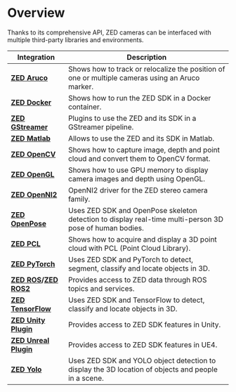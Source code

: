 # Overview

Thanks to its comprehensive API, ZED cameras can be interfaced with multiple third-party libraries and environments.

| Integration     | Description |
| ---------- | ----------  |
| **[ZED Aruco](https://github.com/stereolabs/zed-aruco/)** | Shows how to track or relocalize the position of one or multiple cameras using an Aruco marker. |
| **[ZED Docker](https://www.stereolabs.com/docs/docker/)** | Shows how to run the ZED SDK in a Docker container. |
| **[ZED GStreamer](https://www.stereolabs.com/docs/gstreamer/)** | Plugins to use the ZED and its SDK in a GStreamer pipeline. |
| **[ZED Matlab](https://www.stereolabs.com/docs/matlab/)** | Allows to use the ZED and its SDK in Matlab. |
| **[ZED OpenCV](https://www.stereolabs.com/docs/opencv/)** | Shows how to capture image, depth and point cloud and convert them to OpenCV format. |
| **[ZED OpenGL](https://github.com/stereolabs/zed-opengl)** | Shows how to use GPU memory to display camera images and depth using OpenGL. |
| **[ZED OpenNI2](https://www.stereolabs.com/docs/openni2/)** | OpenNI2 driver for the ZED stereo camera family. |
| **[ZED OpenPose](https://github.com/stereolabs/zed-openpose)** | Uses ZED SDK and OpenPose skeleton detection to display real-time multi-person 3D pose of human bodies. |
| **[ZED PCL](https://github.com/stereolabs/zed-pcl)** | Shows how to acquire and display a 3D point cloud with PCL (Point Cloud Library). |
| **[ZED PyTorch](https://www.stereolabs.com/docs/pytorch/)** | Uses ZED SDK and PyTorch to detect, segment, classify and locate objects in 3D. |
| **[ZED ROS](https://www.stereolabs.com/docs/ros/)/[ZED ROS2](https://www.stereolabs.com/docs/ros2/)** | Provides access to ZED data through ROS topics and services. |
| **[ZED TensorFlow](https://www.stereolabs.com/docs/tensorflow/)** | Uses ZED SDK and TensorFlow to detect, classify and locate objects in 3D. |
| **[ZED Unity Plugin](https://www.stereolabs.com/docs/unity/)** | Provides access to ZED SDK features in Unity. |
| **[ZED Unreal Plugin](https://www.stereolabs.com/docs/unreal/)** | Provides access to ZED SDK features in UE4. |
| **[ZED Yolo](https://www.stereolabs.com/docs/yolo/)** | Uses ZED SDK and YOLO object detection to display the 3D location of objects and people in a scene. |